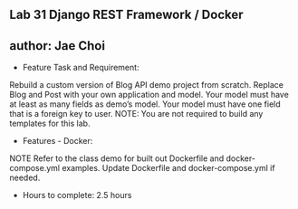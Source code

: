 ## Lab 31 Django REST Framework / Docker ##

## author: Jae Choi ##

- Feature Task and Requirement:

Rebuild a custom version of Blog API demo project from scratch.
Replace Blog and Post with your own application and model.
Your model must have at least as many fields as demo’s model.
Your model must have one field that is a foreign key to user.
NOTE: You are not required to build any templates for this lab.



- Features - Docker:

NOTE Refer to the class demo for built out Dockerfile and docker-compose.yml examples.
Update Dockerfile and docker-compose.yml if needed.


- Hours to complete: 2.5 hours